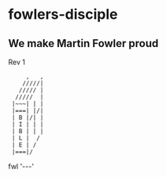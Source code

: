 # fowlers-disciple
## We make Martin Fowler proud

Rev 1

         ,   ,
        /////|
       ///// |
      /////  |
     |~~~| | |
     |===| |/|
     | B |/| |
     | I | | |
     | B | | |
     | L |  / 
     | E | /
     |===|/
fwl  '---'
